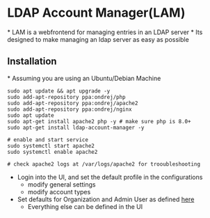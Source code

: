 <h1>LDAP Account Manager(LAM)</h1>
* LAM is a webfrontend for managing entries in an LDAP server
* Its designed to make managing an ldap server as easy as possible
<h2>Installation</h2>
* Assuming you are using an Ubuntu/Debian Machine

```console
sudo apt update && apt upgrade -y
sudo add-apt-repository ppa:ondrej/php
sudo add-apt-repository ppa:ondrej/apache2
sudo add-apt-repository ppa:ondrej/nginx
sudo apt update 
sudo apt-get install apache2 php -y # make sure php is 8.0+
sudo apt-get install ldap-account-manager -y

# enable and start service
sudo systemctl start apache2 
sudo systemctl enable apache2

# check apache2 logs at /var/logs/apache2 for trooubleshooting
```

* Login into the UI, and set the default profile in the configurations
  - modify general settings
  - modify account types
* Set defaults for Organization and Admin User as defined [here](https://eoyebami.github.io/2024-03-31-configure-ldap.html)
  - Everything else can be defined in the UI
